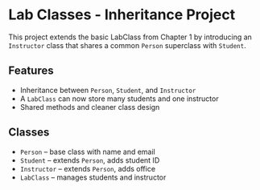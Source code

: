 # Lab Classes - Inheritance Project

This project extends the basic LabClass from Chapter 1 by introducing an `Instructor` class that shares a common `Person` superclass with `Student`.

## Features
- Inheritance between `Person`, `Student`, and `Instructor`
- A `LabClass` can now store many students and one instructor
- Shared methods and cleaner class design

## Classes
- `Person` – base class with name and email
- `Student` – extends `Person`, adds student ID
- `Instructor` – extends `Person`, adds office
- `LabClass` – manages students and instructor




